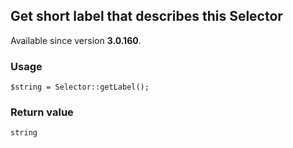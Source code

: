 Get short label that describes this Selector
--------------------------------------------

Available since version **3.0.160**.

### Usage

    $string = Selector::getLabel();

### Return value

`string`

